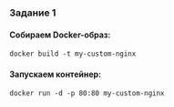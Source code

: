 ### Задание 1 

#### Собираем Docker-образ:
```
docker build -t my-custom-nginx
```

#### Запускаем контейнер:

```
docker run -d -p 80:80 my-custom-nginx
```

